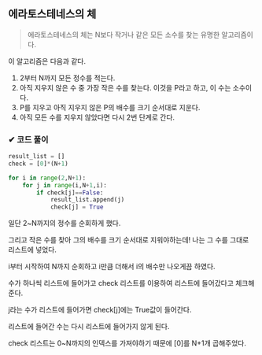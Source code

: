 ## 에라토스테네스의 체

>에라토스테네스의 체는 N보다 작거나 같은 모든 소수를 찾는 유명한 알고리즘이다.

이 알고리즘은 다음과 같다.

1. 2부터 N까지 모든 정수를 적는다.
2. 아직 지우지 않은 수 중 가장 작은 수를 찾는다. 이것을 P라고 하고, 이 수는 소수이다.
3. P를 지우고 아직 지우지 않은 P의 배수를 크기 순서대로 지운다.
4. 아직 모든 수를 지우지 않았다면 다시 2번 단계로 간다.



### ✔ 코드 풀이

```python
result_list = []
check = [0]*(N+1)

for i in range(2,N+1):
    for j in range(i,N+1,i):
        if check[j]==False:
            result_list.append(j)
            check[j] = True 
```

일단 2~N까지의 정수를 순회하게 했다.

그리고 작은 수를 찾아 그의 배수를 크기 순서대로 지워야하는데! 나는 그 수를 그대로 리스트에 넣었다.

i부터 시작하여 N까지 순회하고 i만큼 더해서 i의 배수만 나오게끔 하였다.

수가 하나씩 리스트에 들어가고 check 리스트를 이용하여 리스트에 들어갔다고 체크해준다.

j라는 수가 리스트에 들어가면 check[j]에는 True값이 들어간다.

리스트에 들어간 수는 다시 리스트에 들어가지 않게 된다.

check 리스트는 0~N까지의 인덱스를 가져야하기 때문에 [0]를 N+1개 곱해주었다.